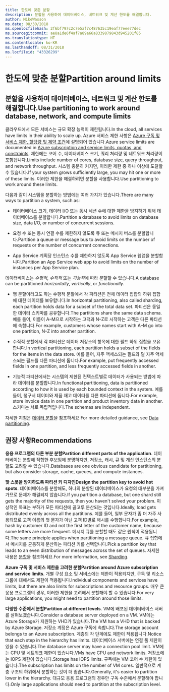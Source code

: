 ```yaml
---
title: 한도에 맞춘 분할
description: 분할을 사용하여 데이터베이스, 네트워크 및 계산 한도를 해결합니다.
author: MikeWasson
ms.date: 08/30/2018
ms.openlocfilehash: 2f6bf797c2c7e5af7c487635c19eaf77eee77dec
ms.sourcegitcommit: ae8a1de6f4af7a89a66a8339879843d945201f85
ms.translationtype: HT
ms.contentlocale: ko-KR
ms.lasthandoff: 08/31/2018
ms.locfileid: "43326299"
---
```

# <a name="partition-around-limits"></a><span data-ttu-id="e6f57-103">한도에 맞춘 분할</span><span class="sxs-lookup"><span data-stu-id="e6f57-103">Partition around limits</span></span>

## <a name="use-partitioning-to-work-around-database-network-and-compute-limits"></a><span data-ttu-id="e6f57-104">분할을 사용하여 데이터베이스, 네트워크 및 계산 한도를 해결합니다.</span><span class="sxs-lookup"><span data-stu-id="e6f57-104">Use partitioning to work around database, network, and compute limits</span></span>

<span data-ttu-id="e6f57-105">클라우드에서 모든 서비스는 규모 확장 능력이 제한됩니다.</span><span class="sxs-lookup"><span data-stu-id="e6f57-105">In the cloud, all services have limits in their ability to scale up.</span></span> <span data-ttu-id="e6f57-106">Azure 서비스 제한 사항은 [Azure 구독 및 서비스 제한, 할당량 및 제약 조건][azure-limits]에 설명되어 있습니다.</span><span class="sxs-lookup"><span data-stu-id="e6f57-106">Azure service limits are documented in [Azure subscription and service limits, quotas, and constraints][azure-limits].</span></span> <span data-ttu-id="e6f57-107">제한에는 코어 수, 데이터베이스 크기, 쿼리 처리량 및 네트워크 처리량이 포함됩니다.</span><span class="sxs-lookup"><span data-stu-id="e6f57-107">Limits include number of cores, database size, query throughput, and network throughput.</span></span> <span data-ttu-id="e6f57-108">시스템 충분히 커지면, 이러한 제한 중 하나 이상에 도달할 수 있습니다.</span><span class="sxs-lookup"><span data-stu-id="e6f57-108">If your system grows sufficiently large, you may hit one or more of these limits.</span></span> <span data-ttu-id="e6f57-109">이러한 제한을 해결하려면 분할을 사용합니다.</span><span class="sxs-lookup"><span data-stu-id="e6f57-109">Use partitioning to work around these limits.</span></span>

<span data-ttu-id="e6f57-110">다음과 같이 시스템을 분할하는 방법에는 여러 가지가 있습니다.</span><span class="sxs-lookup"><span data-stu-id="e6f57-110">There are many ways to partition a system, such as:</span></span>

- <span data-ttu-id="e6f57-111">데이터베이스 크기, 데이터 I/O 또는 동시 세션 수에 대한 제한을 방지하기 위해 데이터베이스를 분할합니다.</span><span class="sxs-lookup"><span data-stu-id="e6f57-111">Partition a database to avoid limits on database size, data I/O, or number of concurrent sessions.</span></span>

- <span data-ttu-id="e6f57-112">요청 수 또는 동시 연결 수를 제한하지 않도록 큐 또는 메시지 버스를 분할합니다.</span><span class="sxs-lookup"><span data-stu-id="e6f57-112">Partition a queue or message bus to avoid limits on the number of requests or the number of concurrent connections.</span></span>

- <span data-ttu-id="e6f57-113">App Service 계획당 인스턴스 수를 제한하지 않도록 App Service 웹앱을 분할합니다.</span><span class="sxs-lookup"><span data-stu-id="e6f57-113">Partition an App Service web app to avoid limits on the number of instances per App Service plan.</span></span> 

<span data-ttu-id="e6f57-114">데이터베이스는 *수평적*, *수직적* 또는 *기능적*에 따라 분할할 수 있습니다.</span><span class="sxs-lookup"><span data-stu-id="e6f57-114">A database can be partitioned *horizontally*, *vertically*, or *functionally*.</span></span>

- <span data-ttu-id="e6f57-115">행 분할이라고도 하는 수평적 분할에서 각 파티션은 전체 데이터 집합의 하위 집합에 대한 데이터를 보유합니다.</span><span class="sxs-lookup"><span data-stu-id="e6f57-115">In horizontal partitioning, also called sharding, each partition holds data for a subset of the total data set.</span></span> <span data-ttu-id="e6f57-116">파티션은 동일한 데이터 스키마를 공유합니다.</span><span class="sxs-lookup"><span data-stu-id="e6f57-116">The partitions share the same data schema.</span></span> <span data-ttu-id="e6f57-117">예를 들어, 이름이 A&ndash;M으로 시작하는 고객과 N&ndash;Z로 시작하는 고객은 다른 파티션에 속합니다.</span><span class="sxs-lookup"><span data-stu-id="e6f57-117">For example, customers whose names start with A&ndash;M go into one partition, N&ndash;Z into another partition.</span></span>

- <span data-ttu-id="e6f57-118">수직적 분할에서 각 파티션은 데이터 저장소의 항목에 대한 필드 하위 집합을 보유합니다.</span><span class="sxs-lookup"><span data-stu-id="e6f57-118">In vertical partitioning, each partition holds a subset of the fields for the items in the data store.</span></span> <span data-ttu-id="e6f57-119">예를 들어, 자주 액세스되는 필드와 덜 자주 액세스되는 필드를 다른 파티션에 둡니다.</span><span class="sxs-lookup"><span data-stu-id="e6f57-119">For example, put frequently accessed fields in one partition, and less frequently accessed fields in another.</span></span>

- <span data-ttu-id="e6f57-120">기능적 파티션에서는 시스템의 제한된 컨텍스트별로 데이터가 사용되는 방법에 따라 데이터를 분할합니다.</span><span class="sxs-lookup"><span data-stu-id="e6f57-120">In functional partitioning, data is partitioned according to how it is used by each bounded context in the system.</span></span> <span data-ttu-id="e6f57-121">예를 들어, 청구서 데이터와 제품 재고 데이터를 다른 파티션에 둡니다.</span><span class="sxs-lookup"><span data-stu-id="e6f57-121">For example, store invoice data in one partition and product inventory data in another.</span></span> <span data-ttu-id="e6f57-122">스키마는 서로 독립적입니다.</span><span class="sxs-lookup"><span data-stu-id="e6f57-122">The schemas are independent.</span></span>

<span data-ttu-id="e6f57-123">자세한 지침은 [데이터 분할][data-partitioning-guidance]을 참조하세요.</span><span class="sxs-lookup"><span data-stu-id="e6f57-123">For more detailed guidance, see [Data partitioning][data-partitioning-guidance].</span></span>

## <a name="recommendations"></a><span data-ttu-id="e6f57-124">권장 사항</span><span class="sxs-lookup"><span data-stu-id="e6f57-124">Recommendations</span></span>

<span data-ttu-id="e6f57-125">**응용 프로그램의 다른 부분 분할**</span><span class="sxs-lookup"><span data-stu-id="e6f57-125">**Partition different parts of the application**.</span></span> <span data-ttu-id="e6f57-126">데이터베이는 분할에 적합한 후보임에 분명하지만, 저장소, 캐시, 큐 및 계산 인스턴스의 분할도 고려할 수 있습니다.</span><span class="sxs-lookup"><span data-stu-id="e6f57-126">Databases are one obvious candidate for partitioning, but also consider storage, cache, queues, and compute instances.</span></span>

<span data-ttu-id="e6f57-127">**핫 스폿을 방지하도록 파티션 키 디자인**</span><span class="sxs-lookup"><span data-stu-id="e6f57-127">**Design the partition key to avoid hot spots**.</span></span> <span data-ttu-id="e6f57-128">데이터베이스를 분할해도, 하나의 분할된 데이터베이스가 요청의 대부분을 가져가므로 문제가 해결되지 않습니다.</span><span class="sxs-lookup"><span data-stu-id="e6f57-128">If you partition a database, but one shard still gets the majority of the requests, then you haven't solved your problem.</span></span> <span data-ttu-id="e6f57-129">이상적인 목표는 부하가 모든 파티션에 골고루 분산되는 것입니다.</span><span class="sxs-lookup"><span data-stu-id="e6f57-129">Ideally, load gets distributed evenly across all the partitions.</span></span> <span data-ttu-id="e6f57-130">예를 들어, 일부 문자가 좀 더 자주 사용되므로 고객 이름의 첫 문자가 아닌 고객 ID별로 해시를 수행합니다.</span><span class="sxs-lookup"><span data-stu-id="e6f57-130">For example, hash by customer ID and not the first letter of the customer name, because some letters are more frequent.</span></span> <span data-ttu-id="e6f57-131">메시지 큐를 분할할 때도 같은 원칙이 적용됩니다.</span><span class="sxs-lookup"><span data-stu-id="e6f57-131">The same principle applies when partitioning a message queue.</span></span> <span data-ttu-id="e6f57-132">큐 집합에서 메시지를 균등하게 분산하는 파티션 키를 선택합니다.</span><span class="sxs-lookup"><span data-stu-id="e6f57-132">Pick a partition key that leads to an even distribution of messages across the set of queues.</span></span> <span data-ttu-id="e6f57-133">자세한 내용은 [분할][sharding]을 참조하세요.</span><span class="sxs-lookup"><span data-stu-id="e6f57-133">For more information, see [Sharding][sharding].</span></span>

<span data-ttu-id="e6f57-134">**Azure 구독 및 서비스 제한을 고려한 분할**</span><span class="sxs-lookup"><span data-stu-id="e6f57-134">**Partition around Azure subscription and service limits**.</span></span> <span data-ttu-id="e6f57-135">개별 구성 요소 및 서비스에는 제한이 적용되지만, 구독 및 리소스 그룹에 대해서도 제한이 적용됩니다.</span><span class="sxs-lookup"><span data-stu-id="e6f57-135">Individual components and services have limits, but there are also limits for subscriptions and resource groups.</span></span> <span data-ttu-id="e6f57-136">매우 큰 응용 프로그램의 경우, 이러한 제한을 고려해서 분할해야 할 수 있습니다.</span><span class="sxs-lookup"><span data-stu-id="e6f57-136">For very large applications, you might need to partition around those limits.</span></span>  

<span data-ttu-id="e6f57-137">**다양한 수준에서 분할**</span><span class="sxs-lookup"><span data-stu-id="e6f57-137">**Partition at different levels**.</span></span> <span data-ttu-id="e6f57-138">VM에 배포된 데이터베이스 서버를 살펴보겠습니다.</span><span class="sxs-lookup"><span data-stu-id="e6f57-138">Consider a database server deployed on a VM.</span></span> <span data-ttu-id="e6f57-139">VM에는 Azure Storage가 지원하는 VHD가 있습니다.</span><span class="sxs-lookup"><span data-stu-id="e6f57-139">The VM has a VHD that is backed by Azure Storage.</span></span> <span data-ttu-id="e6f57-140">저장소 계정은 Azure 구독에 속합니다.</span><span class="sxs-lookup"><span data-stu-id="e6f57-140">The storage account belongs to an Azure subscription.</span></span> <span data-ttu-id="e6f57-141">계층의 각 단계에도 제한이 적용됩니다.</span><span class="sxs-lookup"><span data-stu-id="e6f57-141">Notice that each step in the hierarchy has limits.</span></span> <span data-ttu-id="e6f57-142">데이터베이스 서버에는 연결 풀 제한이 있을 수 있습니다.</span><span class="sxs-lookup"><span data-stu-id="e6f57-142">The database server may have a connection pool limit.</span></span> <span data-ttu-id="e6f57-143">VM에는 CPU 및 네트워크 제한이 있습니다.</span><span class="sxs-lookup"><span data-stu-id="e6f57-143">VMs have CPU and network limits.</span></span> <span data-ttu-id="e6f57-144">저장소에는 IOPS 제한이 있습니다.</span><span class="sxs-lookup"><span data-stu-id="e6f57-144">Storage has IOPS limits.</span></span> <span data-ttu-id="e6f57-145">구독에는 VM 코어 수 제한이 있습니다.</span><span class="sxs-lookup"><span data-stu-id="e6f57-145">The subscription has limits on the number of VM cores.</span></span> <span data-ttu-id="e6f57-146">일반적으로 계층 구조의 하위에서 분할하는 것이 더 쉽습니다.</span><span class="sxs-lookup"><span data-stu-id="e6f57-146">Generally, it's easier to partition lower in the hierarchy.</span></span> <span data-ttu-id="e6f57-147">대규모 응용 프로그램의 경우만 구독 수준에서 분할해야 합니다.</span><span class="sxs-lookup"><span data-stu-id="e6f57-147">Only large applications should need to partition at the subscription level.</span></span> 

<!-- links -->

[azure-limits]: /azure/azure-subscription-service-limits
[data-partitioning-guidance]: ../../best-practices/data-partitioning.md
[sharding]: ../../patterns/sharding.md

 